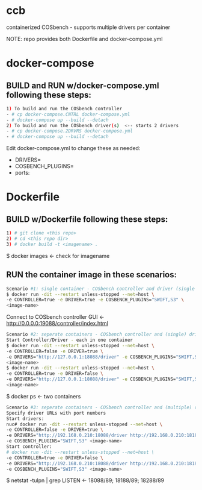 # ccb
containerized COSbench - supports multiple drivers per container

NOTE: repo provides both Dockerfile and docker-compose.yml
# docker-compose
## BUILD and RUN w/docker-compose.yml following these steps:
```bash
1) To build and run the COSbench controller
- # cp docker-compose.CNTRL docker-compose.yml
- # docker-compose up --build --detach
2) To build and run the COSbench driver(s)  <-- starts 2 drivers
- # cp docker-compose.2DRVRS docker-compose.yml
- # docker-compose up --build --detach
```
Edit docker-compose.yml to change these as needed:
- DRIVERS=
- COSBENCH_PLUGINS=
- ports:

# Dockerfile
## BUILD w/Dockerfile following these steps:
```bash
1) # git clone <this repo>
2) # cd <this repo dir>
3) # docker build -t <imagename> .
```
$ docker images    ← check for imagename

## RUN the container image in these scenarios:
```bash
Scenario #1: single container - COSbench controller and driver (single driver)
$ docker run -dit --restart unless-stopped --net=host \
-e CONTROLLER=true -e DRIVER=true -e COSBENCH_PLUGINS="SWIFT,S3" \
<image-name>
```
Connect to COSbench controller GUI    ← http://0.0.0.0:19088/controller/index.html

```bash
Scenario #2: seperate containers - COSbench controller and (single) driver
Start Controller/Driver - each in one container
$ docker run -dit --restart unless-stopped --net=host \
-e CONTROLLER=false -e DRIVER=true \
-e DRIVERS="http://127.0.0.1:18088/driver" -e COSBENCH_PLUGINS="SWIFT,S3" \
<image-name>
$ docker run -dit --restart unless-stopped --net=host \
-e CONTROLLER=true -e DRIVER=false \
-e DRIVERS="http://127.0.0.1:18088/driver" -e COSBENCH_PLUGINS="SWIFT,S3" \
<image-name>
```
$ docker ps              ← two containers

```bash
Scenario #3: seperate containers - COSbench controller and (multiple) drivers
Specify driver URLs with port numbers
Start drivers:
nuc# docker run -dit --restart unless-stopped --net=host \
-e CONTROLLER=false -e DRIVER=true \
-e DRIVERS="http://192.168.0.210:18088/driver http://192.168.0.210:18188/driver" \
-e COSBENCH_PLUGINS="SWIFT,S3" <image-name>
Start controller:
# docker run -dit --restart unless-stopped --net=host \
-e CONTROLLER=true -e DRIVER=false \
-e DRIVERS="http://192.168.0.210:18088/driver http://192.168.0.210:18188/driver" \
-e COSBENCH_PLUGINS="SWIFT,S3" <image-name>
```
$ netstat -tulpn | grep LISTEN       ← 18088/89; 18188/89; 18288/89
